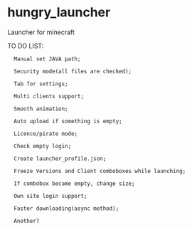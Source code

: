 hungry_launcher
===============

Launcher for minecraft

TO DO LIST:
	  
	  Manual set JAVA path;
	  
	  Security mode(all files are checked);

      Tab for settings;

      Multi clients support; 
	  
      Smooth animation;	  

      Auto upload if something is empty; 

      Licence/pirate mode;
	  
	  Check empty login;
	  
	  Create launcher_profile.json;
	  
	  Freeze Versions and Client comboboxes while launching;
	  
	  If combobox became empty, change size;

      Own site login support; 
	  
	  Faster downloading(async method);
	  
      Another? 
